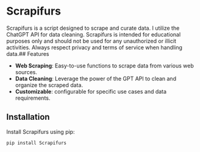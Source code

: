 # Scrapifurs

Scrapifurs is a script designed to scrape and curate data. I utilize the ChatGPT API for data cleaning. Scrapifurs is intended for educational purposes only and should not be used for any unauthorized or illicit activities. Always respect privacy and terms of service when handling data.## Features

- **Web Scraping**: Easy-to-use functions to scrape data from various web sources.
- **Data Cleaning**: Leverage the power of the GPT API to clean and organize the scraped data.
- **Customizable**:  configurable for specific use cases and data requirements.

## Installation

Install Scrapifurs using pip:

```bash
pip install Scrapifurs
